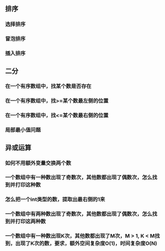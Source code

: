 ## 排序

### 选择排序

### 冒泡排序

### 插入排序


## 二分

### 在一个有序数组中，找某个数是否存在 

### 在一个有序数组中，找>=某个数最左侧的位置 

### 在一个有序数组中，找<=某个数最右侧的位置 

### 局部最小值问题 

## 异或运算

### 如何不用额外变量交换两个数 

### 一个数组中有一种数出现了奇数次，其他数都出现了偶数次，怎么找到并打印这种数 


### 怎么把一个int类型的数，提取出最右侧的1来


### 一个数组中有两种数出现了奇数次，其他数都出现了偶数次，怎么找到并打印这两种数 


### 一个数组中有一种数出现K次，其他数都出现了M次，M > 1,  K < M找到，出现了K次的数，要求，额外空间复杂度O(1)，时间复杂度O(N)

 